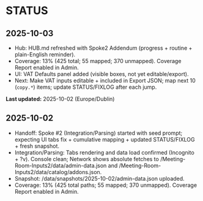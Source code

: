 # STATUS
## 2025-10-03
- Hub: HUB.md refreshed with Spoke2 Addendum (progress + routine + plain-English reminder).
- Coverage: 13% (425 total; 55 mapped; 370 unmapped). Coverage Report enabled in Admin.
- UI: VAT Defaults panel added (visible boxes, not yet editable/export).
- Next: Make VAT inputs editable + included in Export JSON; map next 10 (`copy.*`) items; update STATUS/FIXLOG after each jump.

**Last updated:** 2025-10-02 (Europe/Dublin)

## 2025-10-02
- Handoff: Spoke #2 (Integration/Parsing) started with seed prompt; expecting UI tabs fix + cumulative mapping + updated STATUS/FIXLOG + fresh snapshot.
- Integration/Parsing: Tabs rendering and data load confirmed (Incognito + ?v). Console clean; Network shows absolute fetches to /Meeting-Room-Inputs2/data/admin-data.json and /Meeting-Room-Inputs2/data/catalog/addons.json.
- Snapshot: /data/snapshots/2025-10-02/admin-data.json uploaded.
- Coverage: 13% (425 total paths; 55 mapped; 370 unmapped). Coverage Report enabled in Admin.
